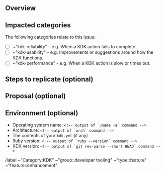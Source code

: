 ## Overview

<!-- Details of the issue. Include any console output or screenshots. -->

## Impacted categories

The following categories relate to this issue:

- [ ] ~"kdk-reliability" - e.g. When a KDK action fails to complete.
- [ ] ~"kdk-usability" - e.g. Improvements or suggestions around how the KDK functions.
- [ ] ~"kdk-performance" - e.g. When a KDK action is slow or times out.

## Steps to replicate (optional)

<!-- Clear steps of how to replicate the issue. -->

## Proposal (optional)

<!-- Description of any proposal you might have. -->

## Environment (optional)

- Operating system name: ```<!-- output of `uname -a` command -->```
- Architecture: ```<!-- output of `arch` command -->```
- The contents of your `kdk.yml` (if any)
- Ruby version: ```<!-- output of `ruby --version` command -->```
- KDK version: ```<!-- output of `git rev-parse --short HEAD` command -->```

/label ~"Category:KDK" ~"group::developer tooling" ~"type::feature" ~"feature::enhancement"

<!-- Thanks for contributing to KDK ♥️ -->

<!-- template sourced from https://github.com/khulnasoft/khulnasoft-development-kit/-/blob/main/.khulnasoft/issue_templates/Default.md -->
